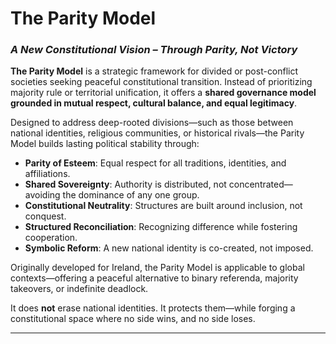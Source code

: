# The Parity Model

### *A New Constitutional Vision – Through Parity, Not Victory*

**The Parity Model** is a strategic framework for divided or post-conflict societies seeking peaceful constitutional transition. Instead of prioritizing majority rule or territorial unification, it offers a **shared governance model grounded in mutual respect, cultural balance, and equal legitimacy**.

Designed to address deep-rooted divisions—such as those between national identities, religious communities, or historical rivals—the Parity Model builds lasting political stability through:

- **Parity of Esteem**: Equal respect for all traditions, identities, and affiliations.  
- **Shared Sovereignty**: Authority is distributed, not concentrated—avoiding the dominance of any one group.  
- **Constitutional Neutrality**: Structures are built around inclusion, not conquest.  
- **Structured Reconciliation**: Recognizing difference while fostering cooperation.  
- **Symbolic Reform**: A new national identity is co-created, not imposed.

Originally developed for Ireland, the Parity Model is applicable to global contexts—offering a peaceful alternative to binary referenda, majority takeovers, or indefinite deadlock.

It does **not** erase national identities. It protects them—while forging a constitutional space where no side wins, and no side loses.

---
